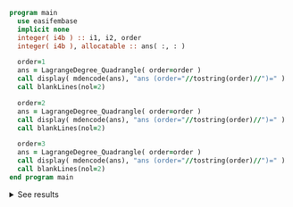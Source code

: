 ```fortran
program main
  use easifembase
  implicit none
  integer( i4b ) :: i1, i2, order
  integer( i4b ), allocatable :: ans( :, : )

  order=1
  ans = LagrangeDegree_Quadrangle( order=order )
  call display( mdencode(ans), "ans (order="//tostring(order)//")=" )
  call blankLines(nol=2)

  order=2
  ans = LagrangeDegree_Quadrangle( order=order )
  call display( mdencode(ans), "ans (order="//tostring(order)//")=" )
  call blankLines(nol=2)

  order=3
  ans = LagrangeDegree_Quadrangle( order=order )
  call display( mdencode(ans), "ans (order="//tostring(order)//")=" )
  call blankLines(nol=2)
end program main
```

<details>
<summary>See results</summary>
<div>

ans (order=1)=

| a | b |
| - | - |
| 0 | 0 |
| 1 | 0 |
| 0 | 1 |
| 1 | 1 |

ans (order=2)=

| a | b |
| - | - |
| 0 | 0 |
| 1 | 0 |
| 2 | 0 |
| 0 | 1 |
| 1 | 1 |
| 2 | 1 |
| 0 | 2 |
| 1 | 2 |
| 2 | 2 |

ans (order=3)=

| a | b |
| - | - |
| 0 | 0 |
| 1 | 0 |
| 2 | 0 |
| 3 | 0 |
| 0 | 1 |
| 1 | 1 |
| 2 | 1 |
| 3 | 1 |
| 0 | 2 |
| 1 | 2 |
| 2 | 2 |
| 3 | 2 |
| 0 | 3 |
| 1 | 3 |
| 2 | 3 |
| 3 | 3 |

</div>
</details>

